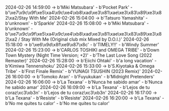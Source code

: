 2024-02-26 14:59:00 -> b'Miki Matsubara' - b'Pocket Park' - b'\xe7\x9c\x9f\xe5\xa4\x9c\xe4\xb8\xad\xe3\x81\xae\xe3\x83\x89\xe3\x82\xa2/Stay With Me'
2024-02-26 15:04:00 -> b'Tatsuro Yamashita' - b'unknown' - b'Sparkle'
2024-02-26 15:08:00 -> b'Miki Matsubara' - b'unknown' - b'\xe7\x9c\x9f\xe5\xa4\x9c\xe4\xb8\xad\xe3\x81\xae\xe3\x83\x89\xe3\x82\xa2 / Stay With Me (Original club mix Mixed by D.O.I.)'
2024-02-26 15:18:00 -> b'\xe6\x9d\x8f\xe9\x87\x8c' - b'TIMELY!!' - b'Windy Summer'
2024-02-26 15:23:00 -> b'CARLOS TOSHIKI and OMEGA TRIBE' - b'Down Town Mystery (Night Time Version; +2)' - b'The Last Love Song (2022 Remaster)'
2024-02-26 15:28:00 -> b'Eiichi Ohtaki' - b'a long vacation' - b'Kimiwa Tennenshoku'
2024-02-26 15:33:00 -> b'S.Kiyotaka & Omega Tribe' - b'First Finale Remix' - b'YUNAGI TSUSHIN (2023 Remix)'
2024-02-26 16:00:00 -> b'Tomoko Aran' - b'Fuyukukan' - b'Midnight Pretenders'
2024-02-26 16:06:00 -> b'La Texana' - b'Nunca he sabido amar' - b'Nunca he sabido amar'
2024-02-26 16:09:00 -> b'La Texana' - b'Lejos de tu coraz\xc3\xb3n' - b'Lejos de tu coraz\xc3\xb3n'
2024-02-26 16:17:00 -> b'La Texana' - b'Resiste' - b'Resiste'
2024-02-26 16:20:00 -> b'La Texana' - b'No me quites tu calor' - b'No me quites tu calor'
